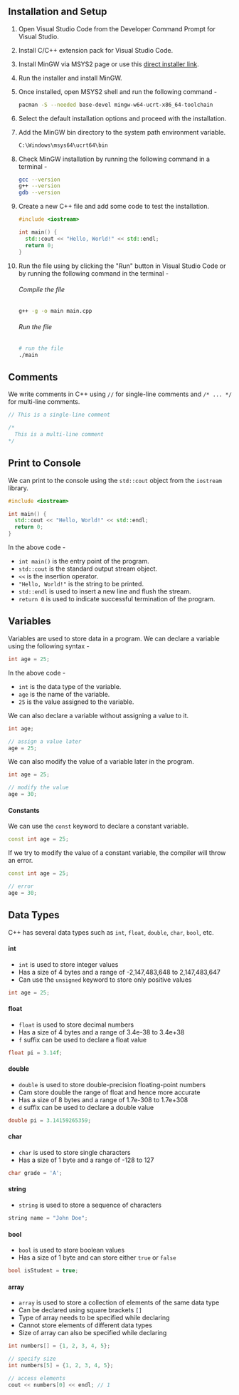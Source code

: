 ## Installation and Setup

1. Open Visual Studio Code from the Developer Command Prompt for Visual Studio.
2. Install C/C++ extension pack for Visual Studio Code.
3. Install MinGW via MSYS2 page or use this [direct installer link](https://github.com/msys2/msys2-installer/releases/download/2024-01-13/msys2-x86_64-20240113.exe).
4. Run the installer and install MinGW.
5. Once installed, open MSYS2 shell and run the following command -

   ```bash
   pacman -S --needed base-devel mingw-w64-ucrt-x86_64-toolchain
   ```

6. Select the default installation options and proceed with the installation.
7. Add the MinGW bin directory to the system path environment variable.

   ```bash
   C:\Windows\msys64\ucrt64\bin
   ```

8. Check MinGW installation by running the following command in a terminal -

   ```bash
   gcc --version
   g++ --version
   gdb --version
   ```

9. Create a new C++ file and add some code to test the installation.

   ```cpp
   #include <iostream>

   int main() {
     std::cout << "Hello, World!" << std::endl;
     return 0;
   }
   ```

10. Run the file using by clicking the "Run" button in Visual Studio Code or by running the following command in the terminal -

    ###### Compile the file

    ```bash
    g++ -g -o main main.cpp
    ```

    ###### Run the file

    ```bash
    # run the file
    ./main
    ```

## Comments

We write comments in C++ using `//` for single-line comments and `/* ... */` for multi-line comments.

```cpp
// This is a single-line comment

/*
  This is a multi-line comment
*/
```

## Print to Console

We can print to the console using the `std::cout` object from the `iostream` library.

```cpp
#include <iostream>

int main() {
  std::cout << "Hello, World!" << std::endl;
  return 0;
}
```

In the above code -

- `int main()` is the entry point of the program.
- `std::cout` is the standard output stream object.
- `<<` is the insertion operator.
- `"Hello, World!"` is the string to be printed.
- `std::endl` is used to insert a new line and flush the stream.
- `return 0` is used to indicate successful termination of the program.

## Variables

Variables are used to store data in a program. We can declare a variable using the following syntax -

```cpp
int age = 25;
```

In the above code -

- `int` is the data type of the variable.
- `age` is the name of the variable.
- `25` is the value assigned to the variable.

We can also declare a variable without assigning a value to it.

```cpp
int age;

// assign a value later
age = 25;
```

We can also modify the value of a variable later in the program.

```cpp
int age = 25;

// modify the value
age = 30;
```

#### Constants

We can use the `const` keyword to declare a constant variable.

```cpp
const int age = 25;
```

If we try to modify the value of a constant variable, the compiler will throw an error.

```cpp
const int age = 25;

// error
age = 30;
```

## Data Types

C++ has several data types such as `int`, `float`, `double`, `char`, `bool`, etc.

#### int

- `int` is used to store integer values
- Has a size of 4 bytes and a range of -2,147,483,648 to 2,147,483,647
- Can use the `unsigned` keyword to store only positive values

```cpp
int age = 25;
```

#### float

- `float` is used to store decimal numbers
- Has a size of 4 bytes and a range of 3.4e-38 to 3.4e+38
- `f` suffix can be used to declare a float value

```cpp
float pi = 3.14f;
```

#### double

- `double` is used to store double-precision floating-point numbers
- Cam store double the range of float and hence more accurate
- Has a size of 8 bytes and a range of 1.7e-308 to 1.7e+308
- `d` suffix can be used to declare a double value

```cpp
double pi = 3.14159265359;
```

#### char

- `char` is used to store single characters
- Has a size of 1 byte and a range of -128 to 127

```cpp
char grade = 'A';
```

#### string

- `string` is used to store a sequence of characters

```cpp
string name = "John Doe";
```

#### bool

- `bool` is used to store boolean values
- Has a size of 1 byte and can store either `true` or `false`

```cpp
bool isStudent = true;
```

#### array

- `array` is used to store a collection of elements of the same data type
- Can be declared using square brackets `[]`
- Type of array needs to be specified while declaring
- Cannot store elements of different data types
- Size of array can also be specified while declaring

```cpp
int numbers[] = {1, 2, 3, 4, 5};

// specify size
int numbers[5] = {1, 2, 3, 4, 5};

// access elements
cout << numbers[0] << endl; // 1
```

